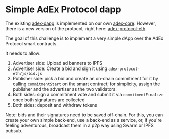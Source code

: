 # Simple AdEx Protocol dapp

The existing [adex-dapp](https://github.com/AdExNetwork/adex-dapp) is implemented on our own [adex-core](https://github.com/AdExNetwork/adex-core). However, there is a new version of the protocol, right here: [adex-protocol-eth](https://github.com/AdExNetwork/adex-protocol-eth).

The goal of this challenge is to implement a very simple dApp over the AdEx Protocol smart contracts.

It needs to allow:

1. Advertiser side: Upload ad banners to IPFS
2. Advertiser side: Create a bid and sign it using `adex-protocol-eth/js/bid.js`
3. Publisher side: pick a bid and create an on-chain commitment for it by calling `commitmentStart` on the smart contract; for simplicity, assign the publisher and the advertiser as the two validators.
4. Both sides: sign a commitment vote and submit it via `commitmentFinalize` once both signatures are collected
5. Both sides: deposit and withdraw tokens


Note: bids and their signatures need to be saved off-chain. For this, you can create your own simple back-end, use a back-end as a service, or, if you're feeling adventurous, broadcast them in a p2p way using Swarm or IPFS pubsub.
